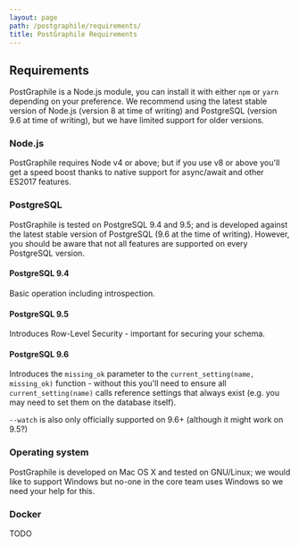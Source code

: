 ```yaml
---
layout: page
path: /postgraphile/requirements/
title: PostGraphile Requirements
---
```


## Requirements

PostGraphile is a Node.js module, you can install it with either `npm` or
`yarn` depending on your preference. We recommend using the latest stable
version of Node.js (version 8 at time of writing) and PostgreSQL (version 9.6
at time of writing), but we have limited support for older versions.

### Node.js

PostGraphile requires Node v4 or above; but if you use v8 or above you'll get a
speed boost thanks to native support for async/await and other ES2017 features.


### PostgreSQL

PostGraphile is tested on PostgreSQL 9.4 and 9.5; and is developed against the
latest stable version of PostgreSQL (9.6 at the time of writing). However, you
should be aware that not all features are supported on every PostgreSQL
version.

#### PostgreSQL 9.4

Basic operation including introspection.

#### PostgreSQL 9.5

Introduces Row-Level Security - important for securing your schema.

#### PostgreSQL 9.6

Introduces the `missing_ok` parameter to the `current_setting(name, missing_ok)`
function - without this you'll need to ensure all `current_setting(name)` calls
reference settings that always exist (e.g. you may need to set them on the
database itself).

`--watch` is also only officially supported on 9.6+ (although it might work on
9.5?)

### Operating system

PostGraphile is developed on Mac OS X and tested on GNU/Linux; we would like to
support Windows but no-one in the core team uses Windows so we need your help
for this.

### Docker

TODO

